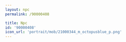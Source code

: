 ```yaml
---
layout: npc
permalink: /90000408

title: Npc
id: '90000408'
icon_url: 'portrait/mob/21000344_m_octopusblue_p.png'
---
```

